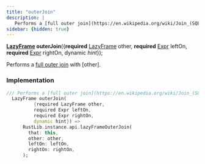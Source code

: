 ```yaml
---
title: "outerJoin"
description: |
   Performs a [full outer join](https://en.wikipedia.org/wiki/Join_(SQL)#Full_outer_join) with [other].
sidebar: {hidden: true}
---
```

<span class="dart-code"><strong>[LazyFrame] outerJoin</strong>({<span class="nobr"><strong>required</strong> [LazyFrame] other</span>, <span class="nobr"><strong>required</strong> [Expr] leftOn</span>, <span class="nobr"><strong>required</strong> [Expr] rightOn</span>, <span class="nobr">dynamic <i>hint</i></span>});</span>

 Performs a [full outer join](https://en.wikipedia.org/wiki/Join_(SQL)#Full_outer_join) with [other].
### Implementation
```dart
/// Performs a [full outer join](https://en.wikipedia.org/wiki/Join_(SQL)#Full_outer_join) with [other].
  LazyFrame outerJoin(
          {required LazyFrame other,
          required Expr leftOn,
          required Expr rightOn,
          dynamic hint}) =>
      RustLib.instance.api.lazyFrameOuterJoin(
        that: this,
        other: other,
        leftOn: leftOn,
        rightOn: rightOn,
      );
```

[LazyFrame]: /reference/classes/lazyframe
[Expr]: /reference/classes/expr